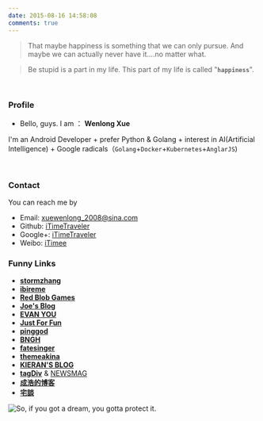 ```yaml
---
date: 2015-08-16 14:58:08
comments: true
---
```


>That maybe happiness is something that we can only pursue. And maybe we can actually never have it....no matter what.

>Be stupid is a part in my life. This part of my life is called "**`happiness`**".

<br>


### Profile

 - Bello, guys. I am ： **Wenlong Xue**

 I'm an Android Developer + prefer Python & Golang + interest in AI(Artificial Intelligence) + Google radicals（`Golang`+`Docker`+`Kubernetes`+`AnglarJS`)

<br>

### Contact

You can reach me by

- Email: xuewenlong_2008@sina.com
- Github: [iTimeTraveler](https://github.com/iTimeTraveler)
- Google+: [iTimeTraveler](https://plus.google.com/116515515454998359216﻿)
- Weibo: [iTimee](http://weibo.com/xueyubowen)

### Funny Links

 - [**stormzhang**](http://stormzhang.com/)
 - [**ibireme**](http://blog.ibireme.com/)
 - [**Red Blob Games**](http://theory.stanford.edu/~amitp/GameProgramming/)
 - [**Joe's Blog**](https://hijiangtao.github.io/)
 - [**EVAN YOU**](http://evanyou.me/)
 - [**Just For Fun**](http://selfboot.cn/)
 - [**pinggod**](http://pinggod.com/)
 - [**BNGH**](http://gaoryrt.com/)
 - [**fatesinger**](https://fatesinger.com/)
 - [**themeakina**](http://www.akina.pw/themeakina)
 - [**KIERAN'S BLOG**](http://go.kieran.top/about.html)
 - [**tagDiv**](http://tagdiv.com/) & [NEWSMAG](http://demo.tagdiv.com/newsmag_classic_blog/)
 - [**成浩的博客**](https://chenghao.site/)
 - [**宅談**](https://otakism.com/)



![So, if you got a dream, you gotta protect it.](http://img.blog.csdn.net/20160909190409989)